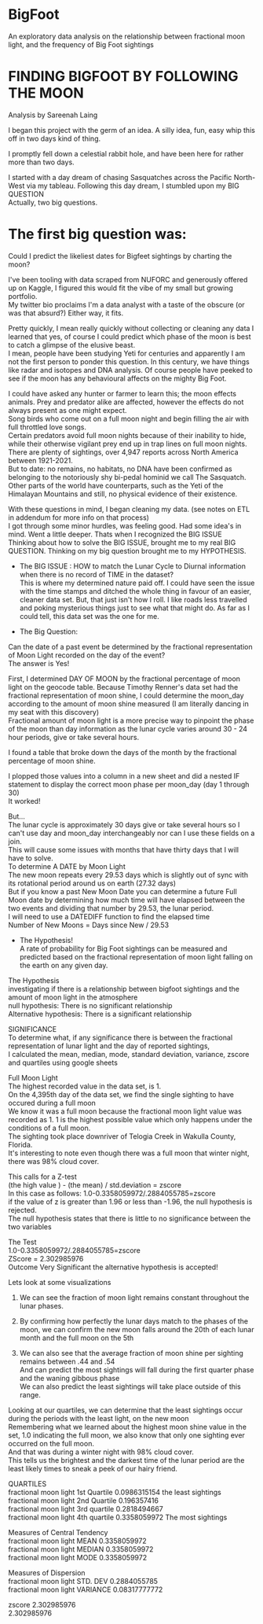 # BigFoot
An exploratory data analysis on the relationship between fractional moon light, and the frequency of Big Foot sightings

# FINDING BIGFOOT BY FOLLOWING THE MOON									
Analysis by Sareenah Laing		
									
									
I began this project with the germ of an idea.  A silly idea,  fun, easy whip this off in two days kind of thing. 

I promptly fell down a celestial rabbit hole, and have been here for rather more than two days. 	
								
I started with a day dream of chasing Sasquatches across the Pacific North-West via my tableau.  Following this day dream, I stumbled upon my BIG QUESTION							
Actually, two big questions.									
									
# The first big question was:
Could I predict the likeliest dates for Bigfeet sightings by charting the moon?	
								
I've been tooling with data scraped from NUFORC and generously offered up on Kaggle, I figured this would fit the vibe of my small but growing portfolio.   									
My twitter bio proclaims I'm a data analyst with a taste of the obscure (or was that absurd?) Either way, it fits.									
									
Pretty quickly, I mean really quickly without collecting or cleaning any data I learned that yes, of course I could predict which phase of the moon is best to catch a glimpse of the elusive beast.									
I mean, people have been studying Yeti for centuries and apparently I am not the first person to ponder this question.  In this century, we have things like radar and isotopes and DNA analysis.  Of course people have peeked to see if the moon has any behavioural affects on the mighty Big Foot.									

I could have asked any hunter or farmer to learn this; the moon effects animals. Prey and predator alike are affected, however the effects do not always present as one might expect.									
    Song birds who come out on a full moon night and begin filling the air with full throttled love songs.									
    Certain predators avoid full moon nights because of their inability to hide, while their otherwise vigilant prey end up in trap lines on full moon nights.						
There are plenty of sightings, over 4,947 reports across North America between 1921-2021.	
But to date: no remains, no habitats, no DNA have been confirmed as belonging to the notoriously shy bi-pedal hominid we call The Sasquatch.									
Other parts of the world have counterparts, such as the Yeti of the Himalayan Mountains and still, no physical evidence of their existence.									
									
With these questions in mind, I began cleaning my data. (see notes on ETL in addendum for more info on that process)									
I got through some minor hurdles, was feeling good.  Had some idea's in mind.  Went a little deeper. Thats when I recognized the BIG ISSUE									
Thinking about how to solve the BIG ISSUE, brought me to my real BIG QUESTION.  Thinking on my big question brought me to my HYPOTHESIS.									
									
* The BIG ISSUE :
HOW to match the Lunar Cycle to Diurnal information when there is no record of TIME in the dataset?                                        									
This is where my determined nature paid off. I could have seen the issue with the time stamps and ditched the whole thing in favour of an easier, cleaner data set. But, that just isn't how I roll.  I like roads less travelled and poking mysterious things just to see what that might do. As far as I could tell, this data set was the one for me.														
									
* The Big Question:		
							
Can the date of a past event be determined by the fractional representation of Moon Light recorded on the day of the event?									
The answer is Yes!									
									
First, I determined DAY OF MOON by the fractional percentage of moon light on the geocode table.	Because Timothy Renner's data set had the fractional representation of moon shine, I could determine the moon_day according to the amount of moon shine measured (I am literally dancing in my seat with this discovery)									
Fractional amount of moon light is a more precise way to pinpoint the phase of the moon than day information as the lunar cycle varies around 30 - 24 hour periods, give or take several hours.									

I found a table that broke down the days of the month by the fractional percentage of moon shine.

I plopped those values into a column in a new sheet and did a nested IF statement to display the correct moon phase per moon_day (day 1 through 30)									
It worked!
									
But...									
The lunar cycle is approximately 30 days give or take several hours so I can't use day and moon_day interchangeably nor can I use these fields on a join.									
This will cause some issues with months that have thirty days that I will have to solve.																
To determine A DATE by Moon Light									
The new moon repeats every 29.53 days which is slightly out of sync with its rotational period around us on earth (27.32 days)									
But if you know a past New Moon Date you can determine a future Full Moon date by determining how much time will have elapsed  between the two events and dividing that number by 29.53, the lunar period.									
I will need to use a DATEDIFF function to find the elapsed time									
Number of New Moons = Days since New / 29.53									
									
* The Hypothesis!									
A rate of probability for Big Foot sightings can be measured and predicted based on the fractional representation of moon light falling on the earth on any given day.									
									
									
The Hypothesis								
investigating if there is a relationship between bigfoot sightings and the amount of moon light in the atmosphere								
null hypothesis:  There is no significant relationship								
Alternative hypothesis: There is a significant relationship 								
								
SIGNIFICANCE 								
To determine what, if any significance there is between the fractional representation of lunar light and the day of reported sightings, 								
 I calculated the mean, median, mode, standard deviation, variance, zscore and quartiles using google sheets								
								
Full Moon Light								
The highest recorded value in the data set, is 1. 								
On the 4,395th day of the data set, we find the single sighting to have occured during a full moon								
We know it was a full moon because the fractional moon light value was recorded as 1. 1 is the highest possible value which only happens under the conditions of a full moon.								
The sighting took place downriver of Telogia Creek in Wakulla County, Florida.								
It's interesting to note even though there was a full moon that winter night, there was 98% cloud cover.								
								
This calls for a Z-test								
(the high value ) - (the mean) / std.deviation = zscore								
In this case as follows: 1.0-0.3358059972/.2884055785=zscore								
if the value of z is greater than 1.96 or less than -1.96, the null hypothesis is rejected. 								
The null hypothesis states that there is little to no significance between the two variables								
								
The Test								
 1.0-0.3358059972/.2884055785=zscore								
ZScore =	2.302985976							
Outcome	Very Significant	the alternative hypothesis is accepted!						
								
Lets look at some visualizations							
								
								
							
								
								
								
								
								
								
								
								
								
								
								
								
								
								
								
								
								
1. We can see the fraction of moon light remains constant throughout the lunar phases.								
2. By confirming how perfectly the lunar days match to the phases of the moon, we can confirm the new moon falls around the 20th of each lunar month and the full moon on the 5th								
								
3. We can also see that the average fraction of moon shine per sighting remains between .44 and .54								
And can predict the most sightings will fall during the first quarter phase and the waning gibbous phase								
We can also predict the least sightings will take place outside of this range.								
								
Looking at our quartiles, we can determine that the least sightings occur during the periods with the least light, on the new moon								
Remembering what we learned about the highest moon shine value in the set, 1.0 indicating the full moon, we also know that only one sighting ever occurred on the full moon.  								
And that was during a winter night with 98% cloud cover. 								
This tells us the brightest and the darkest time of the lunar period are the least likely times to sneak a peek of our hairy friend.								
								
QUARTILES								
fractional moon light	1st Quartile	0.0986315154		the least sightings				
fractional moon light	2nd Quartile	0.196357416						
fractional moon light	3rd quartile	0.2818494667						
fractional moon light	4th quartile	0.3358059972		The most sightings				
								
								
Measures of Central Tendency								
fractional moon light	MEAN	0.3358059972						
fractional moon light	MEDIAN	0.3358059972						
fractional moon light	MODE	0.3358059972						
								
Measures of Dispersion								
fractional moon light	STD. DEV	0.2884055785						
fractional moon light	VARIANCE	0.08317777772						
								
zscore           		2.302985976						
		2.302985976						
								
								
								
								
								
